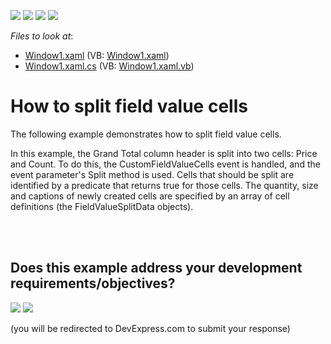 <!-- default badges list -->
![](https://img.shields.io/endpoint?url=https://codecentral.devexpress.com/api/v1/VersionRange/128579003/21.1.5%2B)
[![](https://img.shields.io/badge/Open_in_DevExpress_Support_Center-FF7200?style=flat-square&logo=DevExpress&logoColor=white)](https://supportcenter.devexpress.com/ticket/details/E2764)
[![](https://img.shields.io/badge/📖_How_to_use_DevExpress_Examples-e9f6fc?style=flat-square)](https://docs.devexpress.com/GeneralInformation/403183)
[![](https://img.shields.io/badge/💬_Leave_Feedback-feecdd?style=flat-square)](#does-this-example-address-your-development-requirementsobjectives)
<!-- default badges end -->
<!-- default file list -->
*Files to look at*:

* [Window1.xaml](./CS/Window1.xaml) (VB: [Window1.xaml](./VB/Window1.xaml))
* [Window1.xaml.cs](./CS/Window1.xaml.cs) (VB: [Window1.xaml.vb](./VB/Window1.xaml.vb))
<!-- default file list end -->
# How to split field value cells


<p>The following example demonstrates how to split field value cells.</p><p>In this example, the Grand Total column header is split into two cells: Price and Count. To do this, the CustomFieldValueCells event is handled, and the event parameter's Split method is used. Cells that should be split are identified by a predicate that returns true for those cells. The quantity, size and captions of newly created cells are specified by an array of cell definitions (the FieldValueSplitData objects).</p><br />


<br/>


<!-- feedback -->
## Does this example address your development requirements/objectives?

[<img src="https://www.devexpress.com/support/examples/i/yes-button.svg"/>](https://www.devexpress.com/support/examples/survey.xml?utm_source=github&utm_campaign=wpf-pivot-grid-split-field-value-cells&~~~was_helpful=yes) [<img src="https://www.devexpress.com/support/examples/i/no-button.svg"/>](https://www.devexpress.com/support/examples/survey.xml?utm_source=github&utm_campaign=wpf-pivot-grid-split-field-value-cells&~~~was_helpful=no)

(you will be redirected to DevExpress.com to submit your response)
<!-- feedback end -->
